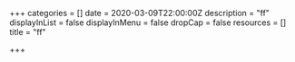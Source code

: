 +++
categories = []
date = 2020-03-09T22:00:00Z
description = "ff"
displayInList = false
displayInMenu = false
dropCap = false
resources = []
title = "ff"

+++

